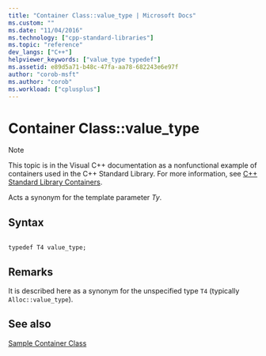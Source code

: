 ```yaml
---
title: "Container Class::value_type | Microsoft Docs"
ms.custom: ""
ms.date: "11/04/2016"
ms.technology: ["cpp-standard-libraries"]
ms.topic: "reference"
dev_langs: ["C++"]
helpviewer_keywords: ["value_type typedef"]
ms.assetid: e89d5a71-b48c-47fa-aa78-682243e6e97f
author: "corob-msft"
ms.author: "corob"
ms.workload: ["cplusplus"]
---
```

# Container Class::value_type

> [!NOTE]
> This topic is in the Visual C++ documentation as a nonfunctional example of containers used in the C++ Standard Library. For more information, see [C++ Standard Library Containers](../standard-library/stl-containers.md).

Acts a synonym for the template parameter *Ty*.

## Syntax

```

typedef T4 value_type;
```

## Remarks

It is described here as a synonym for the unspecified type `T4` (typically `Alloc::value_type`).

## See also

[Sample Container Class](../standard-library/sample-container-class.md)<br/>
